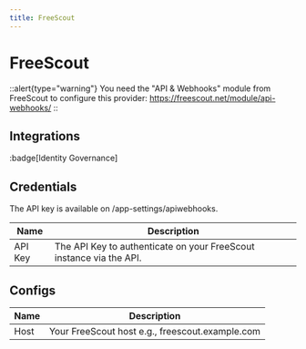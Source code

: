 ```yaml
---
title: FreeScout
---
```


# FreeScout

::alert{type="warning"}
You need the "API & Webhooks" module from FreeScout to configure this provider: https://freescout.net/module/api-webhooks/
::

## Integrations

:badge[Identity Governance]

## Credentials

The API key is available on /app-settings/apiwebhooks.

|Name|Description|
|---|---|
| API Key | The API Key to authenticate on your FreeScout instance via the API. |

## Configs

|Name|Description|
|---|---|
| Host | Your FreeScout host e.g., freescout.example.com |